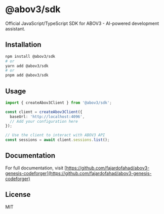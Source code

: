 # @abov3/sdk

Official JavaScript/TypeScript SDK for ABOV3 - AI-powered development assistant.

## Installation

```bash
npm install @abov3/sdk
# or
yarn add @abov3/sdk
# or
pnpm add @abov3/sdk
```

## Usage

```typescript
import { createAbov3Client } from '@abov3/sdk';

const client = createAbov3Client({
  baseUrl: 'http://localhost:4096',
  // Add your configuration here
});

// Use the client to interact with ABOV3 API
const sessions = await client.sessions.list();
```

## Documentation

For full documentation, visit [https://github.com/fajardofahad/abov3-genesis-codeforger](https://github.com/fajardofahad/abov3-genesis-codeforger)

## License

MIT